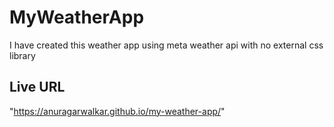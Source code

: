 # MyWeatherApp

I have created this weather app using meta weather api with no external css library

## Live URL
"https://anuragarwalkar.github.io/my-weather-app/"
